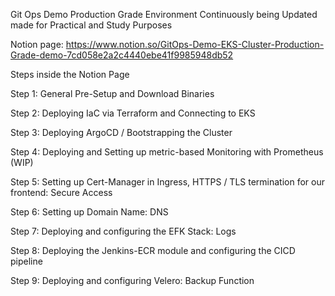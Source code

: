 Git Ops Demo Production Grade Environment Continuously being Updated made for Practical and Study Purposes

Notion page: https://www.notion.so/GitOps-Demo-EKS-Cluster-Production-Grade-demo-7cd058e2a2c4440ebe41f9985948db52

Steps inside the Notion Page

Step 1: General Pre-Setup and Download Binaries

Step 2: Deploying IaC via Terraform and Connecting to EKS

Step 3: Deploying ArgoCD / Bootstrapping the Cluster

Step 4: Deploying and Setting up metric-based Monitoring with Prometheus (WIP)

Step 5: Setting up Cert-Manager in Ingress, HTTPS / TLS termination for our frontend: Secure Access

Step 6: Setting up Domain Name: DNS

Step 7: Deploying and configuring the EFK Stack: Logs

Step 8: Deploying the Jenkins-ECR module and configuring the CICD pipeline 

Step 9: Deploying and configuring Velero: Backup Function
